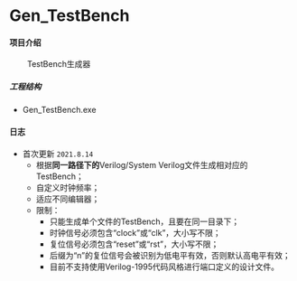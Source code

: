 # Gen_TestBench

#### 项目介绍
&#160; &#160; &#160; &#160; TestBench生成器

##### 工程结构

- Gen_TestBench.exe

#### 日志

* 首次更新 `2021.8.14`
    * 根据**同一路径下的**Verilog/System Verilog文件生成相对应的TestBench；
    * 自定义时钟频率；
    * 适应不同编辑器；
    * 限制：
        * 只能生成单个文件的TestBench，且要在同一目录下；
        * 时钟信号必须包含“clock”或“clk”，大小写不限；
        * 复位信号必须包含“reset”或“rst”，大小写不限；
        * 后缀为“n”的复位信号会被识别为低电平有效，否则默认高电平有效；
        * 目前不支持使用Verilog-1995代码风格进行端口定义的设计文件。
